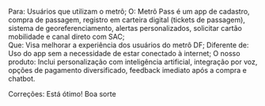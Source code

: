 Para: Usuários que utilizam o metrô;
O: Metrô Pass é um app de cadastro, compra de passagem, registro em carteira digital (tickets de passagem), sistema de georeferenciamento, alertas personalizados, solicitar cartão mobilidade e canal direto com SAC;   
Que: Visa melhorar a experiência dos usuários do metrô DF;
Diferente de: Uso do app sem a necessidade de estar conectado à internet;
O nosso produto: Inclui personalização com inteligência artificial, integração por voz, opções de pagamento diversificado, feedback imediato após a compra e chatbot. 

Correções: Está ótimo! Boa sorte
